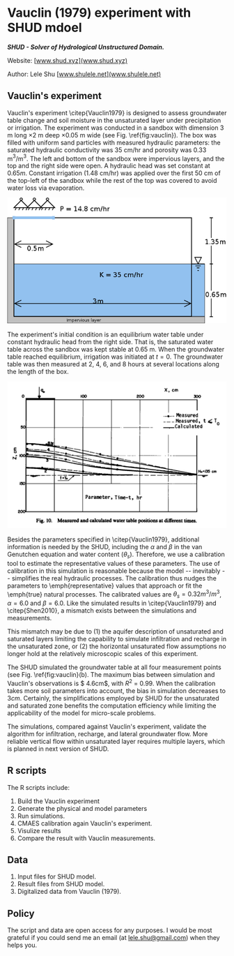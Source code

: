 # Vauclin (1979) experiment with SHUD mdoel

***SHUD - Solver of Hydrological Unstructured Domain.*** 

Website: [www.shud.xyz](www.shud.xyz)

Author: Lele Shu [www.shulele.net](www.shulele.net)

## Vauclin's experiment

Vauclin's experiment \citep{Vauclin1979} is designed to assess groundwater table change and soil moisture in the unsaturated layer under precipitation or irrigation.  The experiment was conducted in a sandbox with dimension $3$ m long $\times 2$ m deep $\times 0.05$ m wide (see Fig. \ref{fig:vauclin}). The box was filled with uniform sand particles with measured hydraulic parameters: the saturated hydraulic conductivity was $35$ cm/hr and porosity was $0.33$ m$^3$/m$^3$. The left and bottom of the sandbox were impervious layers, and the top and the right side were open. A hydraulic head was set constant at $0.65 m$. Constant irrigation ($1.48$ cm/hr) was applied over the first $50​$ cm of the top-left of the sandbox while the rest of the top was covered to avoid water loss via evaporation.

![Vauclin](Ref/Vauclin.png)

The experiment's initial condition is an equilibrium water table under constant hydraulic head from the right side.  That is, the saturated water table across the sandbox was kept stable at $0.65$ m. When the groundwater table reached equilibrium, irrigation was initiated at $t = 0$.  The groundwater table was then measured at 2, 4, 6, and 8 hours at several locations along the length of the box.

![res](Ref/v1.png)

Besides the parameters specified in \citep{Vauclin1979}, additional information is needed by the SHUD, including the $\alpha$ and $\beta$ in the van Genutchen equation and  water content ($\theta _s$). Therefore,  we use a calibration tool to estimate the representative values of these parameters.  The use of calibration in this simulation is reasonable because the model -- inevitably -- simplifies the real hydraulic processes. The calibration thus nudges the parameters to \emph{representative} values that approach or fit the \emph{true} natural processes.  The calibrated values are  $\theta _s = 0.32 m^3/m^3$, $\alpha = 6.0$ and $\beta = 6.0​$.  Like the simulated results in \citep{Vauclin1979} and \citep{Shen2010}, a mismatch exists between the simulations and measurements.

This mismatch may be due to (1) the aquifer description of unsaturated and saturated layers limiting the capability to simulate infiltration and recharge in the unsaturated zone, or (2) the horizontal unsaturated flow assumptions no longer hold at the relatively  microscopic scales of this experiment.

The SHUD simulated the groundwater table at all four measurement points (see Fig. \ref{fig:vauclin}(b).  The maximum bias between simulation and Vauclin's observations is $ 4.6cm$, with $R^2$ = $0.99$. When the calibration takes more soil parameters into account, the bias in simulation decreases to  $3 cm$. Certainly, the simplifications employed by SHUD for the unsaturated and saturated zone benefits the computation efficiency while limiting the applicability of the model for micro-scale problems.

The simulations, compared against Vauclin's experiment, validate the algorithm for infiltration, recharge, and lateral groundwater flow.  More reliable vertical flow within unsaturated layer requires multiple layers, which is planned in next version of SHUD.



## R scripts

The R scripts include:

1. Build the Vauclin experiment
2. Generate the physical and model parameters
3. Run simulations.
4. CMAES calibration again Vauclin's experiment.
5. Visulize results
6. Compare the result with Vauclin measurements.



## Data

1. Input files for SHUD model.
2. Result files from SHUD model.
3. Digitalized data from Vauclin (1979).



## Policy

The script and data are open access for any purposes. I would be most grateful if you could send me an email (at lele.shu@gmail.com) when they helps you.

